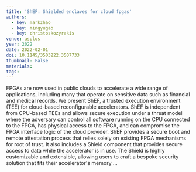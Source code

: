 ```yaml
---
title: 'ShEF: Shielded enclaves for cloud fpgas'
authors:
  - key: markzhao
  - key: mingyugao
  - key: christoskozyrakis
venue: asplos
year: 2022
date: 2022-02-01
doi: 10.1145/3503222.3507733
thumbnail: False
materials:
tags:
---
```

FPGAs are now used in public clouds to accelerate a wide range of applications, including many that operate on sensitive data such as financial and medical records. We present ShEF, a trusted execution environment (TEE) for cloud-based reconfigurable accelerators. ShEF is independent from CPU-based TEEs and allows secure execution under a threat model where the adversary can control all software running on the CPU connected to the FPGA, has physical access to the FPGA, and can compromise the FPGA interface logic of the cloud provider. ShEF provides a secure boot and remote attestation process that relies solely on existing FPGA mechanisms for root of trust. It also includes a Shield component that provides secure access to data while the accelerator is in use. The Shield is highly customizable and extensible, allowing users to craft a bespoke security solution that fits their accelerator's memory …
